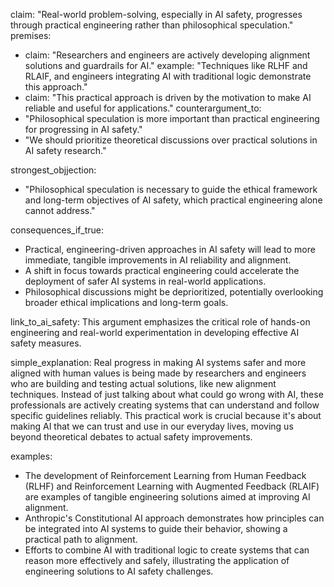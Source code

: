 claim: "Real-world problem-solving, especially in AI safety, progresses through practical engineering rather than philosophical speculation."
premises:
  - claim: "Researchers and engineers are actively developing alignment solutions and guardrails for AI."
    example: "Techniques like RLHF and RLAIF, and engineers integrating AI with traditional logic demonstrate this approach."
  - claim: "This practical approach is driven by the motivation to make AI reliable and useful for applications."
counterargument_to:
  - "Philosophical speculation is more important than practical engineering for progressing in AI safety."
  - "We should prioritize theoretical discussions over practical solutions in AI safety research."

strongest_objjection:
  - "Philosophical speculation is necessary to guide the ethical framework and long-term objectives of AI safety, which practical engineering alone cannot address."

consequences_if_true:
  - Practical, engineering-driven approaches in AI safety will lead to more immediate, tangible improvements in AI reliability and alignment.
  - A shift in focus towards practical engineering could accelerate the deployment of safer AI systems in real-world applications.
  - Philosophical discussions might be deprioritized, potentially overlooking broader ethical implications and long-term goals.

link_to_ai_safety: This argument emphasizes the critical role of hands-on engineering and real-world experimentation in developing effective AI safety measures.

simple_explanation: Real progress in making AI systems safer and more aligned with human values is being made by researchers and engineers who are building and testing actual solutions, like new alignment techniques. Instead of just talking about what could go wrong with AI, these professionals are actively creating systems that can understand and follow specific guidelines reliably. This practical work is crucial because it's about making AI that we can trust and use in our everyday lives, moving us beyond theoretical debates to actual safety improvements.

examples:
  - The development of Reinforcement Learning from Human Feedback (RLHF) and Reinforcement Learning with Augmented Feedback (RLAIF) are examples of tangible engineering solutions aimed at improving AI alignment.
  - Anthropic's Constitutional AI approach demonstrates how principles can be integrated into AI systems to guide their behavior, showing a practical path to alignment.
  - Efforts to combine AI with traditional logic to create systems that can reason more effectively and safely, illustrating the application of engineering solutions to AI safety challenges.